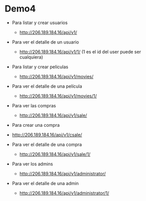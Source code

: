 # Demo4
- Para listar y crear usuarios
  - http://206.189.184.16/api/v1/
 
- Para ver el detalle de un usuario
  - http://206.189.184.16/api/v1/1/ (1 es el id del user puede ser cualquiera)

- Para listar y crear peliculas
  - http://206.189.184.16/api/v1/movies/

- Para ver el detalle de una película
  - http://206.189.184.16/api/v1/movies/1/

- Para ver las compras
  - http://206.189.184.16/api/v1/sale/

- Para crear una compra
 - http://206.189.184.16/api/v1/csale/
  
- Para ver el detalle de una compra
  - http://206.189.184.16/api/v1/sale/1/
  
- Para ver los admins
  - http://206.189.184.16/api/v1/administrator/
  
- Para ver el detalle de una admin
  - http://206.189.184.16/api/v1/administrator/1/
